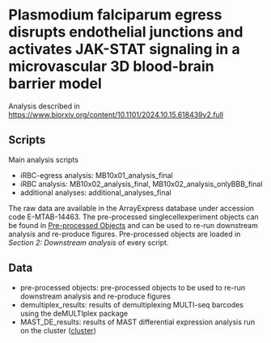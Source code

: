 # Plasmodium falciparum egress disrupts endothelial junctions and activates JAK-STAT signaling in a microvascular 3D blood-brain barrier model

Analysis described in https://www.biorxiv.org/content/10.1101/2024.10.15.618439v2.full


## Scripts
Main analysis scripts

- iRBC-egress analysis: MB10x01_analysis_final
- iRBC analysis: MB10x02_analysis_final, MB10x02_analysis_onlyBBB_final
- additional analyses: additional_analyses_final

The raw data are available in the ArrayExpress database under accession code E-MTAB-14463.
The pre-processed singlecellexperiment objects can be found in [Pre-processed Objects](data/pre-processed_objects/) and can be used to re-run downstream analysis and re-produce figures. Pre-processed objects are loaded in *Section 2: Downstream analysis* of every script.

## Data

- pre-processed objects: pre-processed objects to be used to re-run downstream analysis and re-produce figures
- demultiplex_results: results of demultiplexing MULTI-seq barcodes using the deMULTIplex package
- MAST_DE_results: results of MAST differential expression analysis run on the cluster ([cluster](scripts/cluster/))